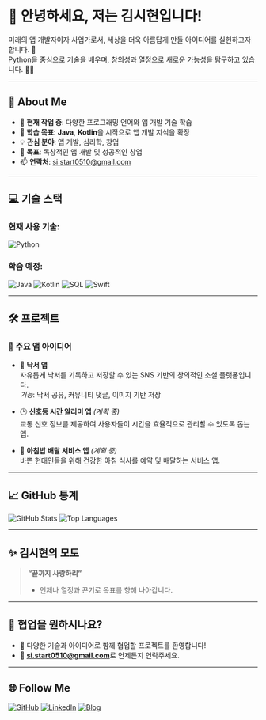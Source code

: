 # 👋 안녕하세요, 저는 김시현입니다!

미래의 앱 개발자이자 사업가로서, 세상을 더욱 아름답게 만들 아이디어를 실현하고자 합니다. 🌟  
Python을 중심으로 기술을 배우며, 창의성과 열정으로 새로운 가능성을 탐구하고 있습니다. 🐍🚀

---

## 🌟 About Me

- 🔭 **현재 작업 중**: 다양한 프로그래밍 언어와 앱 개발 기술 학습  
- 🌱 **학습 목표**: **Java**, **Kotlin**을 시작으로 앱 개발 지식을 확장  
- 💡 **관심 분야**: 앱 개발, 심리학, 창업  
- 🎯 **목표**: 독창적인 앱 개발 및 성공적인 창업  
- 📫 **연락처**: si.start0510@gmail.com

---

## 💻 기술 스택

### 현재 사용 기술:
![Python](https://img.shields.io/badge/Python-3776AB?style=for-the-badge&logo=python&logoColor=white)

### 학습 예정:
![Java](https://img.shields.io/badge/Java-007396?style=for-the-badge&logo=java&logoColor=white)
![Kotlin](https://img.shields.io/badge/Kotlin-0095D5?style=for-the-badge&logo=kotlin&logoColor=white)
![SQL](https://img.shields.io/badge/SQL-4479A1?style=for-the-badge&logo=postgresql&logoColor=white)
![Swift](https://img.shields.io/badge/Swift-FA7343?style=for-the-badge&logo=swift&logoColor=white)

---

## 🛠️ 프로젝트

### 🌟 주요 앱 아이디어
- 🎨 **낙서 앱**  
  자유롭게 낙서를 기록하고 저장할 수 있는 SNS 기반의 창의적인 소셜 플랫폼입니다.  
  *기능*: 낙서 공유, 커뮤니티 댓글, 이미지 기반 저장

- 🕒 **신호등 시간 알리미 앱** *(계획 중)*  
  교통 신호 정보를 제공하여 사용자들이 시간을 효율적으로 관리할 수 있도록 돕는 앱.

- 🍳 **아침밥 배달 서비스 앱** *(계획 중)*  
  바쁜 현대인들을 위해 건강한 아침 식사를 예약 및 배달하는 서비스 앱.

---

## 📈 GitHub 통계

![GitHub Stats](https://github-readme-stats.vercel.app/api?username=yourusername&show_icons=true&theme=radical)
![Top Languages](https://github-readme-stats.vercel.app/api/top-langs/?username=yourusername&layout=compact&theme=radical)

---

## ✨ 김시현의 모토

> **“끝까지 사랑하리”**  
> - 언제나 열정과 끈기로 목표를 향해 나아갑니다.

---

## 🤝 협업을 원하시나요?

- 💬 다양한 기술과 아이디어로 함께 협업할 프로젝트를 환영합니다!  
- 📧 **si.start0510@gmail.com**로 언제든지 연락주세요.

---

## 🌐 Follow Me

[![GitHub](https://img.shields.io/badge/GitHub-181717?style=for-the-badge&logo=github&logoColor=white)](https://github.com/yourusername)
[![LinkedIn](https://img.shields.io/badge/LinkedIn-0077B5?style=for-the-badge&logo=linkedin&logoColor=white)](https://www.linkedin.com/in/yourusername)
[![Blog](https://img.shields.io/badge/Blog-FF5722?style=for-the-badge&logo=blogger&logoColor=white)](https://yourblog.com)

